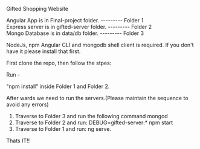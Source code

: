 Gifted Shopping Website

Angular App is in Final-project folder.       --------- Folder 1                       
Express server is in gifted-server folder.    --------- Folder 2               
Mongo Database is in data/db folder.          --------- Folder 3

NodeJs, npm Angular CLI and mongodb shell client is required. If you don't have it please install that first.


First clone the repo, then follow the stpes:

Run -

"npm install" inside Folder 1 and Folder 2.

After wards we need to run the servers.(Please maintain the sequence to avoid any errors)

1) Traverse to Folder 3 and run the following command
  mongod
2) Traverse to Folder 2 and run:
  DEBUG=gifted-server:* npm start
3) Traverse to Folder 1 and run:
  ng serve.

Thats IT!!
